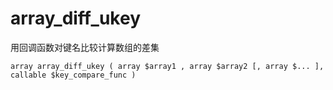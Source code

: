 # array\_diff\_ukey

用回调函数对键名比较计算数组的差集

```
array array_diff_ukey ( array $array1 , array $array2 [, array $... ], callable $key_compare_func )
```



